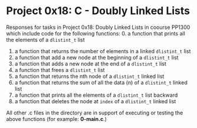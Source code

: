 # Project 0x18: C - Doubly Linked Lists
Responses for tasks in Project 0x18: Doubly Linked Lists in coourse PP1300 which
include code for the following functions:
0. a function that prints all the elements of a `dlistint_t` list
1. a function that returns the number of elements in a linked `dlistint_t` list
2. a function that add a new node at the beginning of a `dlistint_t` list
3. a function that adds a new node at the end of a `dlistint_t` list
4. a function that frees a `dlistint_t` list
5. a function that returns the nth node of a `dlistint_t` linked list
6. a function that returns the sum of all the data (n) of a `dlistint_t` linked list
7. a function that prints all the elements of a `dlistint_t` list backward
8. a function that deletes the node at `index` of a `dlistint_t` linked list

All other .c files in the directory are in support of executing or testing the above functions (for example: **0-main.c**.)